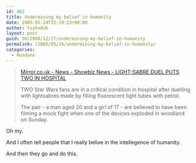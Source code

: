 ```yaml
---
id: 462
title: Undermining my belief in humanity
date: 2005-05-24T15:19:23+00:00
author: tsykoduk
layout: post
guid: 30/2008/12/27/undermining-my-belief-in-humanity
permalink: /2005/05/24/undermining-my-belief-in-humanity/
categories:
  - Mundane
---
```

<blockquote><a href="http://www.mirror.co.uk/news/showbiz/tm_objectid=15552841&#038;method=full&#038;siteid=94762&#038;headline=light-sabre-duel-puts-two-in-hospital-name_page.html%5B/url%5D">Mirror.co.uk - News - Showbiz News - <span class="caps">LIGHT</span>-SABRE <span class="caps">DUEL PUTS TWO IN HOSPITAL</span></a>

<p><span class="caps">TWO</span> Star Wars fans are in a critical condition in hospital after duelling with lightsabres made by filling fluorescent light tubes with petrol.</p>


<p>The pair - a man aged 20 and a girl of 17 - are believed to have been filming a mock fight when one of the devices exploded in woodland on Sunday.</blockquote></p>


<p>Oh my.</p>


<p>And I often tell people that I really belive in the intellegence of humanity.</p>


<p>And then they go and do this.</p>